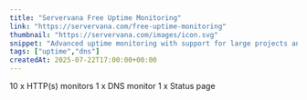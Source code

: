 ```yaml
---
title: "Servervana Free Uptime Monitoring"
link: "https://servervana.com/free-uptime-monitoring"
thumbnail: "https://servervana.com/images/icon.svg"
snippet: "Advanced uptime monitoring with support for large projects and teams."
tags: ["uptime","dns"]
createdAt: 2025-07-22T17:00:00+00:00
---
```

10 x HTTP(s) monitors
1 x DNS monitor
1 x Status page
